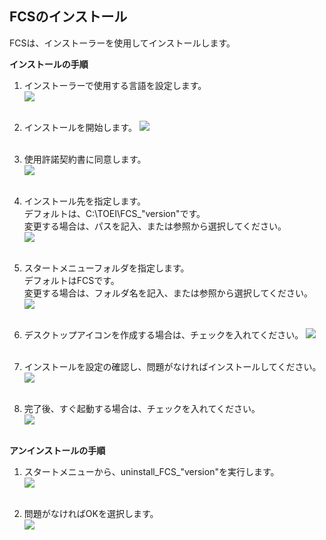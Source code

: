 ## FCSのインストール

FCSは、インストーラーを使用してインストールします。

**インストールの手順**   
1. インストーラーで使用する言語を設定します。  
![](images/install_01.png)<br><br>

2. インストールを開始します。
![](images/install_02.png)<br><br>
  
3. 使用許諾契約書に同意します。  
![](images/install_03.png)<br><br> 
  
4. インストール先を指定します。  
デフォルトは、C:\TOEI\FCS_"version"です。  
変更する場合は、パスを記入、または参照から選択してください。  
![](images/install_04.png)<br><br> 
  
5. スタートメニューフォルダを指定します。  
デフォルトはFCSです。  
変更する場合は、フォルダ名を記入、または参照から選択してください。  
![](images/install_05.png)<br><br>  
  
6. デスクトップアイコンを作成する場合は、チェックを入れてください。
![](images/install_06.png)<br><br>  
  
7. インストールを設定の確認し、問題がなければインストールしてください。  
![](images/install_07.png)<br><br>  
   
8. 完了後、すぐ起動する場合は、チェックを入れてください。  
![](images/install_08.png)<br><br>  
   

**アンインストールの手順**   
1. スタートメニューから、uninstall_FCS_"version"を実行します。  
![](images/uninstall_01.png)<br><br>

2. 問題がなければOKを選択します。  
![](images/uninstall_02.png)<br><br>